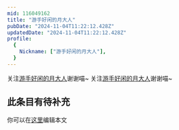 ```yaml
---
mid: 116049162
title: "游手好闲的月大人"
pubDate: "2024-11-04T11:22:12.428Z"
updatedDate: "2024-11-04T11:22:12.428Z"
profile:
  {
    Nickname: ["游手好闲的月大人"],
  }
---
```


关注[游手好闲的月大人](https://space.bilibili.com/116049162)谢谢喵~ 关注[游手好闲的月大人](https://space.bilibili.com/116049162)谢谢喵~

## 此条目有待补充
你可以在[这里](https://github.com/Yuhanawa/VTuber.ICU/edit/master/src/content/v/游手好闲的月大人/index.md)编辑本文
